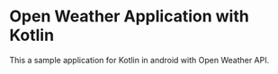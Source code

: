 # Open Weather Application with Kotlin

This a sample application for Kotlin in android with Open Weather API.
